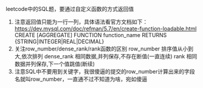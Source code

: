 leetcode中的SQL题，要通过自定义函数的方式返回值
1. 注意返回值只能为一行一列，具体语法看官方文档如下：
https://dev.mysql.com/doc/refman/5.7/en/create-function-loadable.html
CREATE [AGGREGATE] FUNCTION function_name
RETURNS {STRING|INTEGER|REAL|DECIMAL}
2. 关注row_number/dense_rank/rank函数的区别
row_number 排序值从小到大,依次排列
dense_rank 相同数据,并列保存,不存在断值(一直连续)
rank 相同数据并列保存,下一个值跳值(断续)
3. 注意SQL中不要用到关键字，我很傻逼的提交的row_number计算出来的字段名就叫row_number，一直通不过不知道为啥，宛如傻逼